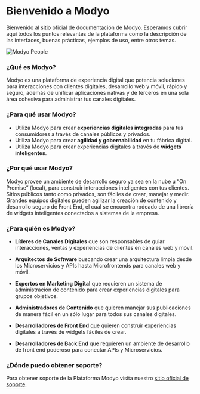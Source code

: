 # Bienvenido a Modyo

Bienvenido al sitio oficial de documentación de Modyo. Esperamos cubrir aquí todos los puntos relevantes de la plataforma como la descripción de las interfaces, buenas prácticas, ejemplos de uso, entre otros temas.

![Modyo People](/assets/img/people.png)

### ¿Qué es Modyo?

Modyo es una plataforma de experiencia digital que potencia soluciones para interacciones con clientes digitales, desarrollo web y móvil, rápido y seguro, además de unificar aplicaciones nativas y de terceros en una sola área cohesiva para administrar tus canales digitales.

### ¿Para qué usar Modyo?

* Utiliza Modyo para crear **experiencias digitales integradas** para tus consumidores a través de canales públicos y privados.
* Utiliza Modyo para crear **agilidad y gobernabilidad** en tu fábrica digital.
* Utiliza Modyo para crear experiencias digitales a través de **widgets inteligentes**.

### ¿Por qué usar Modyo?

Modyo provee un ambiente de desarrollo seguro ya sea en la nube u “On Premise” (local), para construir interacciones inteligentes con tus clientes. Sitios públicos tanto como privados, son fáciles de crear, manejar y medir. Grandes equipos digitales pueden agilizar la creación de contenido y desarrollo seguro de Front End, el cual se encuentra rodeado de una librería de widgets inteligentes conectados a sistemas de la empresa.

### ¿Para quién es Modyo?

* **Líderes de Canales Digitales** que son responsables de guiar interacciones, ventas y experiencias de clientes en canales web y móvil.

* **Arquitectos de Software** buscando crear una arquitectura limpia desde los Microservicios y APIs hasta Microfrontends para canales web y móvil.

* **Expertos en Marketing Digital** que requieren un sistema de administración de contenido para crear experiencias digitales para grupos objetivos.

* **Administradores de Contenido** que quieren manejar sus publicaciones de manera fácil en un sólo lugar para todos sus canales digitales.

* **Desarrolladores de Front End** que quieren construir experiencias digitales a través de widgets fáciles de crear.

* **Desarrolladores de Back End** que requieren un ambiente de desarrollo de front end poderoso para conectar APIs y Microservicios.

### ¿Dónde puedo obtener soporte?

Para obtener soporte de la Plataforma Modyo visita nuestro [sitio oficial de soporte](https://support.modyo.com/hc/es).


